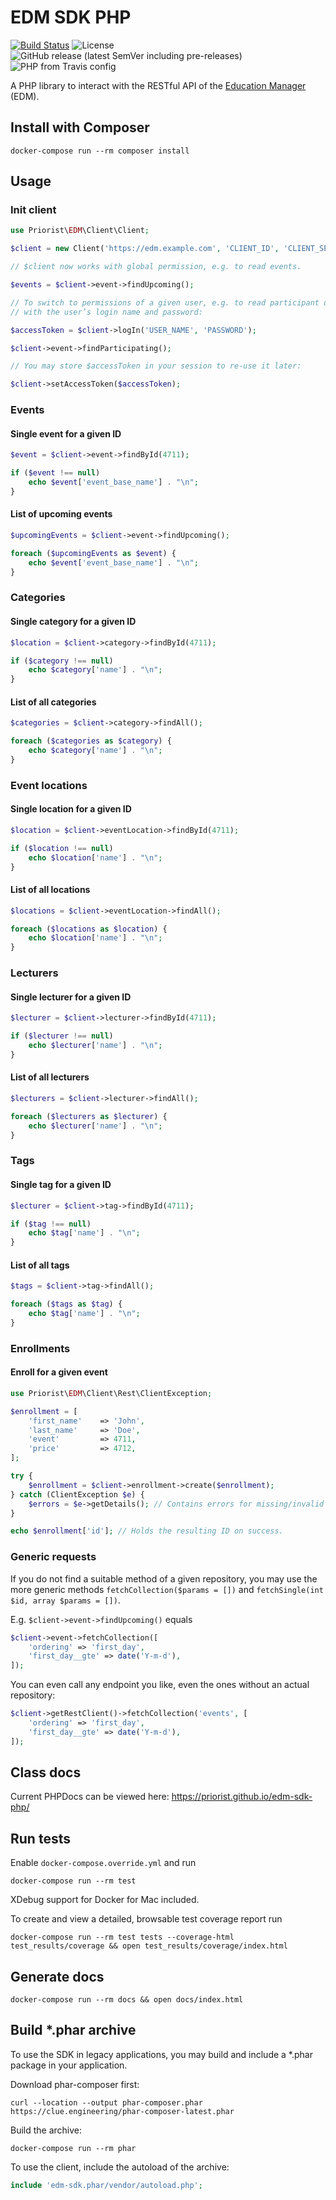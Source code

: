 # EDM SDK PHP

[![Build Status](https://travis-ci.org/priorist/edm-sdk-php.svg?branch=master)](https://travis-ci.org/priorist/edm-sdk-php)
![License](https://img.shields.io/github/license/priorist/edm-sdk-php)
![GitHub release (latest SemVer including pre-releases)](https://img.shields.io/github/v/release/priorist/edm-sdk-php?include_prereleases&sort=semver)
![PHP from Travis config](https://img.shields.io/travis/php-v/priorist/edm-sdk-php)

A PHP library to interact with the RESTful API of the [Education Manager](https://education-manager.de) (EDM).

## Install with Composer

```shell
docker-compose run --rm composer install
```

## Usage

### Init client

```php
use Priorist\EDM\Client\Client;

$client = new Client('https://edm.example.com', 'CLIENT_ID', 'CLIENT_SECRET');

// $client now works with global permission, e.g. to read events.

$events = $client->event->findUpcoming();

// To switch to permissions of a given user, e.g. to read participant data, call logIn
// with the user’s login name and password:

$accessToken = $client->logIn('USER_NAME', 'PASSWORD');

$client->event->findParticipating();

// You may store $accessToken in your session to re-use it later:

$client->setAccessToken($accessToken);
```

### Events

#### Single event for a given ID

```php
$event = $client->event->findById(4711);

if ($event !== null)
    echo $event['event_base_name'] . "\n";
}
```

#### List of upcoming events

```php
$upcomingEvents = $client->event->findUpcoming();

foreach ($upcomingEvents as $event) {
    echo $event['event_base_name'] . "\n";
}
```

### Categories

#### Single category for a given ID

```php
$location = $client->category->findById(4711);

if ($category !== null)
    echo $category['name'] . "\n";
}
```

#### List of all categories

```php
$categories = $client->category->findAll();

foreach ($categories as $category) {
    echo $category['name'] . "\n";
}
```

### Event locations

#### Single location for a given ID

```php
$location = $client->eventLocation->findById(4711);

if ($location !== null)
    echo $location['name'] . "\n";
}
```

#### List of all locations

```php
$locations = $client->eventLocation->findAll();

foreach ($locations as $location) {
    echo $location['name'] . "\n";
}
```

### Lecturers

#### Single lecturer for a given ID

```php
$lecturer = $client->lecturer->findById(4711);

if ($lecturer !== null)
    echo $lecturer['name'] . "\n";
}
```

#### List of all lecturers

```php
$lecturers = $client->lecturer->findAll();

foreach ($lecturers as $lecturer) {
    echo $lecturer['name'] . "\n";
}
```

### Tags

#### Single tag for a given ID

```php
$lecturer = $client->tag->findById(4711);

if ($tag !== null)
    echo $tag['name'] . "\n";
}
```

#### List of all tags

```php
$tags = $client->tag->findAll();

foreach ($tags as $tag) {
    echo $tag['name'] . "\n";
}
```

### Enrollments

#### Enroll for a given event

```php
use Priorist\EDM\Client\Rest\ClientException;

$enrollment = [
    'first_name'    => 'John',
    'last_name'     => 'Doe',
    'event'         => 4711,
    'price'         => 4712,
];

try {
    $enrollment = $client->enrollment->create($enrollment);
} catch (ClientException $e) {
    $errors = $e->getDetails(); // Contains errors for missing/invalid fields/values
}

echo $enrollment['id']; // Holds the resulting ID on success.
```

### Generic requests

If you do not find a suitable method of a given repository, you may use the more
generic methods `fetchCollection($params = [])` and `fetchSingle(int $id, array $params = [])`.

E.g. `$client->event->findUpcoming()` equals

```php
$client->event->fetchCollection([
    'ordering' => 'first_day',
    'first_day__gte' => date('Y-m-d'),
]);
```

You can even call any endpoint you like, even the ones without an actual repository:

```php
$client->getRestClient()->fetchCollection('events', [
    'ordering' => 'first_day',
    'first_day__gte' => date('Y-m-d'),
]);
```

## Class docs

Current PHPDocs can be viewed here: <https://priorist.github.io/edm-sdk-php/>

## Run tests

Enable `docker-compose.override.yml` and run

```shell
docker-compose run --rm test
```

XDebug support for Docker for Mac included.

To create and view a detailed, browsable test coverage report run

```shell
docker-compose run --rm test tests --coverage-html test_results/coverage && open test_results/coverage/index.html
```

## Generate docs

```shell
docker-compose run --rm docs && open docs/index.html
```

## Build *.phar archive

To use the SDK in legacy applications, you may build and include a *.phar package
in your application.

Download phar-composer first:

```shell
curl --location --output phar-composer.phar https://clue.engineering/phar-composer-latest.phar
```

Build the archive:

```shell
docker-compose run --rm phar
```

To use the client, include the autoload of the archive:

```php
include 'edm-sdk.phar/vendor/autoload.php';
```
